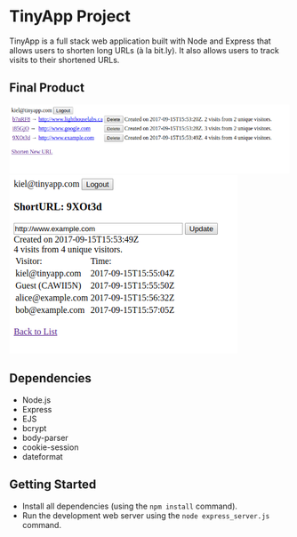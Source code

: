 # TinyApp Project

TinyApp is a full stack web application built with Node and Express that allows users to shorten long URLs (à la bit.ly).  It also allows users to track visits to their shortened URLs.

## Final Product

!["ShortURLS list page"](https://github.com/kielstrang/TinyApp/blob/master/docs/TinyApp.png?raw=true)
!["Analytics"](https://github.com/kielstrang/TinyApp/blob/master/docs/TinyAppAnalytics.png?raw=true)


## Dependencies

- Node.js
- Express
- EJS
- bcrypt
- body-parser
- cookie-session
- dateformat

## Getting Started

- Install all dependencies (using the `npm install` command).
- Run the development web server using the `node express_server.js` command.